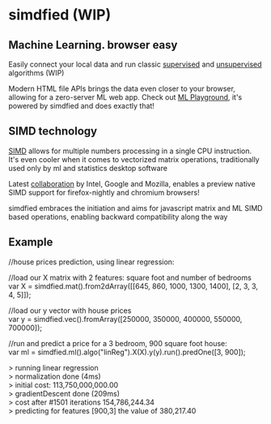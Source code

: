 <h1>simdfied (WIP)</h1>

<h2>Machine Learning. browser easy</h2>
<p>
Easily connect your local data and run classic <a target="_blank" href="http://en.wikipedia.org/wiki/Supervised_learning">supervised</a> and <a target="_blank" href="http://en.wikipedia.org/wiki/Unsupervised_learning"> unsupervised</a> algorithms (WIP)
</p><p>
Modern HTML file APIs brings the data even closer to your browser, allowing for a zero-server ML web app. Check out <a target="_blank" href="http://mlplayground.org">ML Playground</a>, it's powered by simdfied and does exactly that!
</p>
<h2>SIMD technology</h2>
<p>
<a target="_blank" href="http://en.wikipedia.org/wiki/SIMD">SIMD</a> allows for multiple numbers processing in a single CPU instruction. It's even cooler when it comes to vectorized matrix operations, traditionally used only by ml and statistics desktop software
</p><p>
Latest <a target="_blank" href="https://01.org/blogs/tlcounts/2014/bringing-simd-javascript">collaboration</a> by Intel, Google and Mozilla, enables a preview native SIMD support for firefox-nightly and chromium browsers!
</p><p>
simdfied embraces the initiation and aims for javascript matrix and ML SIMD based operations, enabling backward compatibility along the way

<h2>Example</h2>
<p>//house prices prediction, using linear regression:</p>
<p>//load our X matrix with 2 features: square foot and number of bedrooms
<br>
var X = simdfied.mat().from2dArray([[645, 860, 1000, 1300, 1400], [2, 3, 3, 4, 5]]);</p>
<p>//load our y vector with house prices
<br>var y = simdfied.vec().fromArray([250000, 350000, 400000, 550000, 700000]);</p>
<p>//run and predict a price for a 3 bedroom, 900 square foot house:
<br>var ml = simdfied.ml().algo("linReg").X(X).y(y).run().predOne([3, 900]);</p>

<p>> running linear regression
<br>> normalization done (4ms)
<br>> initial cost: 113,750,000,000.00
<br>> gradientDescent done (209ms)
<br>> cost after #1501 iterations 154,786,244.34
<br>> predicting for features [900,3] the value of 380,217.40
</p>

